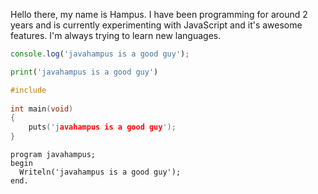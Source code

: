 Hello there, my name is Hampus. I have been programming for around 2 years and is currently experimenting with JavaScript and it's awesome features. I'm always trying to learn new languages.

```js
console.log('javahampus is a good guy');
```

```python
print('javahampus is a good guy')
```

```c
#include 
 
int main(void)
{
    puts('javahampus is a good guy');
}
```

```delphi
program javahampus;
begin
  Writeln('javahampus is a good guy');
end.
```
